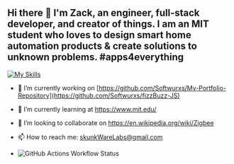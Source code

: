 ## Hi there 👋 I'm Zack, an engineer, full-stack developer, and creator of things. I am an MIT student who loves to design smart home automation products & create solutions to unknown problems. #apps4everything

[![My Skills](https://skillicons.dev/icons?i=js,html,css,mongodb,react,express,nodejs,py,angular,gcp,postgres,redux,aws,docker,tensorflow)](https://skillicons.dev)

- 🔭 I’m currently working on [https://github.com/Softwurxs/My-Portfolio-Repository](https://github.com/Softwurxs/fizzBuzz-JS)
- 🌱 I’m currently learning at https://www.mit.edu/
- 👯 I’m looking to collaborate on https://en.wikipedia.org/wiki/Zigbee
- 📫 How to reach me: skunkWareLabs@gmail.com

  

- ![GitHub Actions Workflow Status](https://img.shields.io/github/actions/workflow/status/softwurx/:repo/.gitattributes)
